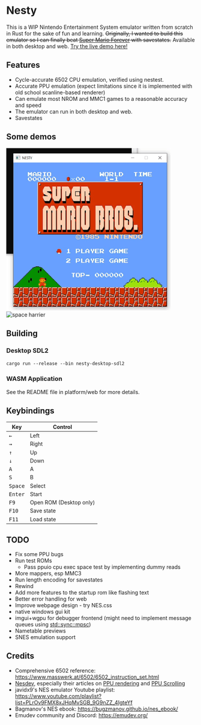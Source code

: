 # Nesty

This is a WIP Nintendo Entertainment System emulator written from scratch in Rust for the sake of fun and learning. ~~Originally, I wanted to build this emulator so I can finally beat [Super Mario Forever](https://www.youtube.com/watch?v=in6RZzdGki8) with savestates.~~ Available in both desktop and web. [Try the live demo here!](https://marethyu.github.io/nesty/)

## Features

- Cycle-accurate 6502 CPU emulation, verified using nestest.
- Accurate PPU emulation (expect limitations since it is implemented with old school scanline-based renderer)
- Can emulate most NROM and MMC1 games to a reasonable accuracy and speed
- The emulator can run in both desktop and web.
- Savestates

## Some demos

![mario](media/mario.gif)
![space harrier](media/space-harrier.gif)

## Building

### Desktop SDL2

```
cargo run --release --bin nesty-desktop-sdl2
```

### WASM Application

See the README file in platform/web for more details.

## Keybindings

| Key | Control |
| --- | --- |
|<kbd>←</kbd>|Left|
|<kbd>→</kbd>|Right|
|<kbd>↑</kbd>|Up|
|<kbd>↓</kbd>|Down|
|<kbd>A</kbd>|A|
|<kbd>S</kbd>|B|
|<kbd>Space</kbd>|Select|
|<kbd>Enter</kbd>|Start|
|<kbd>F9</kbd>|Open ROM (Desktop only)||
|<kbd>F10</kbd>|Save state|
|<kbd>F11</kbd>|Load state|

## TODO

- Fix some PPU bugs
- Run test ROMs
  * Pass ppuio cpu exec space test by implementing dummy reads
- More mappers, esp MMC3
- Run length encoding for savestates
- Rewind
- Add more features to the startup rom like flashing text
- Better error handling for web
- Improve webpage design - try NES.css
- native windows gui kit
- imgui+wgpu for debugger frontend (might need to implement message queues using [std::sync::mpsc](https://doc.rust-lang.org/std/sync/mpsc/))
- Nametable previews
- SNES emulation support

## Credits

- Comprehensive 6502 reference: https://www.masswerk.at/6502/6502_instruction_set.html
- [Nesdev](https://www.nesdev.org/wiki/Nesdev_Wiki), especially their articles on [PPU rendering](https://www.nesdev.org/wiki/PPU_rendering) and [PPU Scrolling](https://www.nesdev.org/wiki/PPU_scrolling)
- javidx9's NES emulator Youtube playlist: https://www.youtube.com/playlist?list=PLrOv9FMX8xJHqMvSGB_9G9nZZ_4IgteYf
- Bagmanov's NES ebook: https://bugzmanov.github.io/nes_ebook/
- Emudev community and Discord: https://emudev.org/

